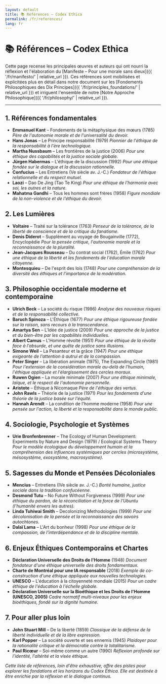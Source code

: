 ```yaml
---
layout: default
title: 📚 Références – Codex Ethica
permalink: /fr/references/
lang: fr
---
```


# 📚 Références – Codex Ethica

Cette page recense les principales œuvres et auteurs qui ont nourri la réflexion et l'élaboration du [Manifeste – Pour une morale sans dieux]({{ '/fr/manifesto/' | relative_url }}). Ces références sont mobilisées et explicitées plus en détail dans notre document sur les [Fondements Philosophiques des Dix Principes]({{ '/fr/principles_foundations/' | relative_url }}) et irriguent l'ensemble de notre [Notre Approche Philosophique]({{ '/fr/philosophy/' | relative_url }}).

---

## 1. Références fondamentales

- **Emmanuel Kant** – Fondements de la métaphysique des mœurs (1785)
  _Père de l'autonomie morale et de l'universalité du devoir._
- **Hans Jonas** – Le Principe responsabilité (1979)
  _Pionnier de l'éthique de la responsabilité à l'ère technologique._
- **Martha Nussbaum** – Les frontières de la justice (2006)
  _Pour une éthique des capabilités et la justice sociale globale._
- **Jürgen Habermas** – L'éthique de la discussion (1992)
  _Pour une éthique fondée sur le dialogue et la discussion rationnelle._
- **Confucius** – Les Entretiens (Ve siècle av. J.-C.)
  _Fondateur de l'éthique relationnelle et du respect mutuel._
- **Laozi** – Dao De Jing (Tao Te King)
  _Pour une éthique de l'harmonie avec soi, les autres et la nature._
- **Mahatma Gandhi** – Tous les hommes sont frères (1958)
  _Figure mondiale de la non-violence et de l'éthique du devoir._

## 2. Les Lumières

- **Voltaire** – Traité sur la tolérance (1763)
  _Penseur de la tolérance, de la liberté de conscience et de la critique du fanatisme._
- **Denis Diderot** – Supplément au voyage de Bougainville (1772), Encyclopédie
  _Pour la pensée critique, l'autonomie morale et la reconnaissance de la pluralité._
- **Jean-Jacques Rousseau** – Du contrat social (1762), Émile (1762)
  _Pour une éthique de la liberté et les fondements de l'éducation morale citoyenne._
- **Montesquieu** – De l'esprit des lois (1748)
  _Pour une compréhension de la diversité des éthiques et l'importance de la modération._

## 3. Philosophie occidentale moderne et contemporaine

- **Ulrich Beck** – La société du risque (1986)
  _Analyse des nouveaux risques et de la responsabilité collective._
- **Baruch Spinoza** – L'Éthique (1677)
  _Pour une éthique rigoureuse fondée sur la raison, sans recours à la transcendance._
- **Amartya Sen** – L'Idée de justice (2009)
  _Pour une approche de la justice et du bien-être par les capabilités individuelles._
- **Albert Camus** – L'Homme révolté (1951)
  _Pour une éthique de la révolte face à l'absurde, et une quête de justice sans illusions._
- **Simone Weil** – La Pesanteur et la grâce (1947)
  _Pour une éthique exigeante de l'attention à autrui et de la compassion._
- **Peter Singer** – La libération animale (1975), The Expanding Circle (1981)
  _Pour l'extension de la considération morale au-delà de l'humain, l'éthique appliquée et l'élargissement des cercles moraux._
- **Ruwen Ogien** – La morale minimale (2007)
  _Pour une éthique minimale, laïque, et le respect de l'autonomie personnelle._
- **Aristote** – Éthique à Nicomaque
  _Père de l'éthique des vertus._
- **John Rawls** – Théorie de la justice (1971)
  _Pour les fondements d'une théorie de la justice basée sur l'équité._
- **Hannah Arendt** – La condition de l'homme moderne (1958)
  _Pour une pensée sur l'action, la liberté et la responsabilité dans le monde public._

## 4. Sociologie, Psychologie et Systèmes

- **Urie Bronfenbrenner** – The Ecology of Human Development: Experiments by Nature and Design (1979) / Ecological Systems Theory
  _Pour le modèle écologique du développement humain et la compréhension des influences systémiques par cercles (microsystème, mésosystème, exosystème, macrosystème)._

## 5. Sagesses du Monde et Pensées Décoloniales

- **Mencius** – Entretiens (IVe siècle av. J.-C.)
  _Bonté humaine, justice sociale dans la tradition confucéenne._
- **Desmond Tutu** – No Future Without Forgiveness (1999)
  _Pour une éthique du pardon, de la réconciliation et la force de l'Ubuntu (l'humanité envers les autres)._
- **Linda Tuhiwai Smith** – Decolonizing Methodologies (1999)
  _Pour une décolonisation de la pensée et la reconnaissance des savoirs autochtones._
- **Dalaï Lama** – L'Art du bonheur (1998)
  _Pour une éthique de la compassion, de l'interdépendance et de la discipline mentale._

## 6. Enjeux Éthiques Contemporains et Chartes

- **Déclaration Universelle des Droits de l'Homme** (1948)
  _Document fondateur d'une éthique universelle des droits fondamentaux._
- **Charte de Montréal pour une IA responsable** (2018)
  _Exemple de co-construction d'une éthique appliquée aux nouvelles technologies._
- **UNESCO** – L'éducation à la citoyenneté mondiale (2015)
  _Pour un cadre éthique de l'éducation à l'échelle globale._
- **Déclaration Universelle sur la Bioéthique et les Droits de l'Homme (UNESCO, 2005)**
  _Cadre normatif multi-niveaux pour les enjeux bioéthiques, fondé sur la dignité humaine._

## 7. Pour aller plus loin

- **John Stuart Mill** – De la liberté (1859)
  _Classique de la défense de la liberté individuelle et de la libre expression._
- **Karl Popper** – La société ouverte et ses ennemis (1945)
  _Plaidoyer pour la rationalité critique et la démocratie contre le totalitarisme._
- **Paul Ricœur** – Soi-même comme un autre (1990)
  _Réflexion profonde sur l'identité, l'altérité et la visée éthique._

*Cette liste de références, loin d'être exhaustive, offre des pistes pour explorer les fondations et les horizons du Codex Ethica. Elle est destinée à être enrichie par la réflexion et le dialogue continus.* 